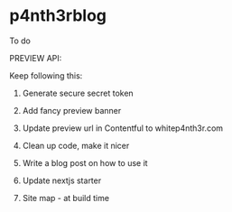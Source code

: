 # p4nth3rblog

To do



PREVIEW API:

Keep following this:

1. Generate secure secret token
2. Add fancy preview banner
3. Update preview url in Contentful to whitep4nth3r.com
4. Clean up code, make it nicer
5. Write a blog post on how to use it
6. Update nextjs starter


1. Site map - at build time
